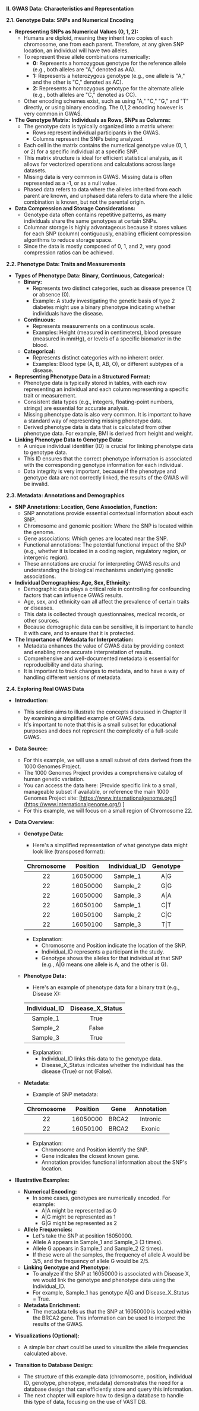 **II. GWAS Data: Characteristics and Representation**

**2.1. Genotype Data: SNPs and Numerical Encoding**

* **Representing SNPs as Numerical Values (0, 1, 2):**
    * Humans are diploid, meaning they inherit two copies of each chromosome, one from each parent. Therefore, at any given SNP location, an individual will have two alleles.
    * To represent these allele combinations numerically:
        * **0:** Represents a homozygous genotype for the reference allele (e.g., both alleles are "A," denoted as AA).
        * **1:** Represents a heterozygous genotype (e.g., one allele is "A," and the other is "C," denoted as AC).
        * **2:** Represents a homozygous genotype for the alternate allele (e.g., both alleles are "C," denoted as CC).
    * Other encoding schemes exist, such as using "A," "C," "G," and "T" directly, or using binary encoding. The 0,1,2 encoding however is very common in GWAS.
* **The Genotype Matrix: Individuals as Rows, SNPs as Columns:**
    * The genotype data is typically organized into a matrix where:
        * Rows represent individual participants in the GWAS.
        * Columns represent the SNPs being analyzed.
    * Each cell in the matrix contains the numerical genotype value (0, 1, or 2) for a specific individual at a specific SNP.
    * This matrix structure is ideal for efficient statistical analysis, as it allows for vectorized operations and calculations across large datasets.
    * Missing data is very common in GWAS. Missing data is often represented as a -1, or as a null value.
    * Phased data refers to data where the alleles inherited from each parent are known, and unphased data refers to data where the allelic combination is known, but not the parental origin.
* **Data Compression and Storage Considerations:**
    * Genotype data often contains repetitive patterns, as many individuals share the same genotypes at certain SNPs.
    * Columnar storage is highly advantageous because it stores values for each SNP (column) contiguously, enabling efficient compression algorithms to reduce storage space.
    * Since the data is mostly composed of 0, 1, and 2, very good compression ratios can be achieved.

**2.2. Phenotype Data: Traits and Measurements**

* **Types of Phenotype Data: Binary, Continuous, Categorical:**
    * **Binary:**
        * Represents two distinct categories, such as disease presence (1) or absence (0).
        * Example: A study investigating the genetic basis of type 2 diabetes might use a binary phenotype indicating whether individuals have the disease.
    * **Continuous:**
        * Represents measurements on a continuous scale.
        * Examples: Height (measured in centimeters), blood pressure (measured in mmHg), or levels of a specific biomarker in the blood.
    * **Categorical:**
        * Represents distinct categories with no inherent order.
        * Examples: Blood type (A, B, AB, O), or different subtypes of a disease.
* **Representing Phenotype Data in a Structured Format:**
    * Phenotype data is typically stored in tables, with each row representing an individual and each column representing a specific trait or measurement.
    * Consistent data types (e.g., integers, floating-point numbers, strings) are essential for accurate analysis.
    * Missing phenotype data is also very common. It is important to have a standard way of representing missing phenotype data.
    * Derived phenotype data is data that is calculated from other phenotype data. For example, BMI is derived from height and weight.
* **Linking Phenotype Data to Genotype Data:**
    * A unique individual identifier (ID) is crucial for linking phenotype data to genotype data.
    * This ID ensures that the correct phenotype information is associated with the corresponding genotype information for each individual.
    * Data integrity is very important, because if the phenotype and genotype data are not correctly linked, the results of the GWAS will be invalid.

**2.3. Metadata: Annotations and Demographics**

* **SNP Annotations: Location, Gene Association, Function:**
    * SNP annotations provide essential contextual information about each SNP.
    * Chromosome and genomic position: Where the SNP is located within the genome.
    * Gene associations: Which genes are located near the SNP.
    * Functional annotations: The potential functional impact of the SNP (e.g., whether it is located in a coding region, regulatory region, or intergenic region).
    * These annotations are crucial for interpreting GWAS results and understanding the biological mechanisms underlying genetic associations.
* **Individual Demographics: Age, Sex, Ethnicity:**
    * Demographic data plays a critical role in controlling for confounding factors that can influence GWAS results.
    * Age, sex, and ethnicity can all affect the prevalence of certain traits or diseases.
    * This data is collected through questionnaires, medical records, or other sources.
    * Because demographic data can be sensitive, it is important to handle it with care, and to ensure that it is protected.
* **The Importance of Metadata for Interpretation:**
    * Metadata enhances the value of GWAS data by providing context and enabling more accurate interpretation of results.
    * Comprehensive and well-documented metadata is essential for reproducibility and data sharing.
    * It is important to track changes to metadata, and to have a way of handling different versions of metadata.
 
**2.4. Exploring Real GWAS Data**

* **Introduction:**
    * This section aims to illustrate the concepts discussed in Chapter II by examining a simplified example of GWAS data.
    * It's important to note that this is a small subset for educational purposes and does not represent the complexity of a full-scale GWAS.

* **Data Source:**
    * For this example, we will use a small subset of data derived from the 1000 Genomes Project.
    * The 1000 Genomes Project provides a comprehensive catalog of human genetic variation.
    * You can access the data here: \[Provide specific link to a small, manageable subset if available, or reference the main 1000 Genomes Project site: [https://www.internationalgenome.org/](https://www.internationalgenome.org/) ]
    * For this example, we will focus on a small region of Chromosome 22.

* **Data Overview:**

    * **Genotype Data:**
        * Here's a simplified representation of what genotype data might look like (transposed format):

        |   Chromosome   |   Position   |   Individual\_ID   |   Genotype   |
        | :-----------: | :----------: | :---------------: | :---------: |
        |       22      |   16050000   |      Sample\_1      |      A\|G      |
        |       22      |   16050000   |      Sample\_2      |      G\|G      |
        |       22      |   16050000   |      Sample\_3      |      A\|A      |
        |       22      |   16050100   |      Sample\_1      |      C\|T      |
        |       22      |   16050100   |      Sample\_2      |      C\|C      |
        |       22      |   16050100   |      Sample\_3      |      T\|T      |

        * Explanation:
            * Chromosome and Position indicate the location of the SNP.
            * Individual\_ID represents a participant in the study.
            * Genotype shows the alleles for that individual at that SNP (e.g., A\|G means one allele is A, and the other is G).
    * **Phenotype Data:**
        * Here's an example of phenotype data for a binary trait (e.g., Disease X):

        |   Individual\_ID   |   Disease\_X\_Status   |
        | :---------------: | :-------------------: |
        |      Sample\_1      |          True         |
        |      Sample\_2      |          False        |
        |      Sample\_3      |          True         |

        * Explanation:
            * Individual\_ID links this data to the genotype data.
            * Disease\_X\_Status indicates whether the individual has the disease (True) or not (False).
    * **Metadata:**
        * Example of SNP metadata:

        |   Chromosome   |   Position   |   Gene   |   Annotation   |
        | :-----------: | :----------: | :-----: | :-----------: |
        |       22      |   16050000   |   BRCA2  |    Intronic    |
        |       22      |   16050100   |   BRCA2  |     Exonic     |

        * Explanation:
            * Chromosome and Position identify the SNP.
            * Gene indicates the closest known gene.
            * Annotation provides functional information about the SNP's location.

* **Illustrative Examples:**

    * **Numerical Encoding:**
        * In some cases, genotypes are numerically encoded. For example:
            * A\|A might be represented as 0
            * A\|G might be represented as 1
            * G\|G might be represented as 2
    * **Allele Frequencies:**
        * Let's take the SNP at position 16050000.
        * Allele A appears in Sample\_1 and Sample\_3 (3 times).
        * Allele G appears in Sample\_1 and Sample\_2 (2 times).
        * If these were all the samples, the frequency of allele A would be 3/5, and the frequency of allele G would be 2/5.
    * **Linking Genotype and Phenotype:**
        * To analyze if the SNP at 16050000 is associated with Disease X, we would link the genotype and phenotype data using the Individual\_ID.
        * For example, Sample\_1 has genotype A\|G and Disease\_X\_Status = True.
    * **Metadata Enrichment:**
        * The metadata tells us that the SNP at 16050000 is located within the BRCA2 gene. This information can be used to interpret the results of the GWAS.

* **Visualizations (Optional):**

    * A simple bar chart could be used to visualize the allele frequencies calculated above.

* **Transition to Database Design:**

    * The structure of this example data (chromosome, position, individual ID, genotype, phenotype, metadata) demonstrates the need for a database design that can efficiently store and query this information.
    * The next chapter will explore how to design a database to handle this type of data, focusing on the use of VAST DB.
